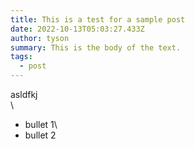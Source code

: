 ```yaml
---
title: This is a test for a sample post
date: 2022-10-13T05:03:27.433Z
author: tyson
summary: This is the body of the text.
tags:
  - post
---
```

asldfkj\
\

* bullet 1\
* bullet 2